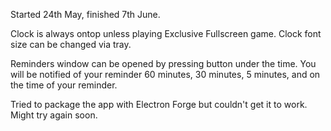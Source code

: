 Started 24th May, finished 7th June.

Clock is always ontop unless playing Exclusive Fullscreen game.
Clock font size can be changed via tray.

Reminders window can be opened by pressing button under the time.
You will be notified of your reminder 60 minutes, 30 minutes, 5 minutes, and on the time of your reminder. 

Tried to package the app with Electron Forge but couldn't get it to work. Might try again soon.

